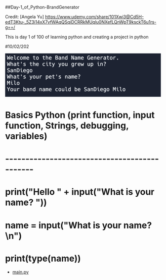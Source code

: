 ##Day-1_of_Python-BrandGenerator

Credit: [Angela Yu] https://www.udemy.com/share/101Xwi3@Cd5H-edT3Ktu-_5Z3i14xX7vfWAqQSqiDCRRkMUqlu0NXefLQnWpT9ksckT6u1rs-g==/

This is day 1 of 100 of learning python and creating a project in python

#10/02/202

![](https://github.com/AlanShami/Python-Day-1-BrandGenerator/blob/main/project_pic.png)

# Basics Python (print function, input function, Strings, debugging, variables)
# ---------------------------------------------

# print("Hello " + input("What is your name? "))

# name = input("What is your name?\n")

# print(type(name))

- [main.py]()
